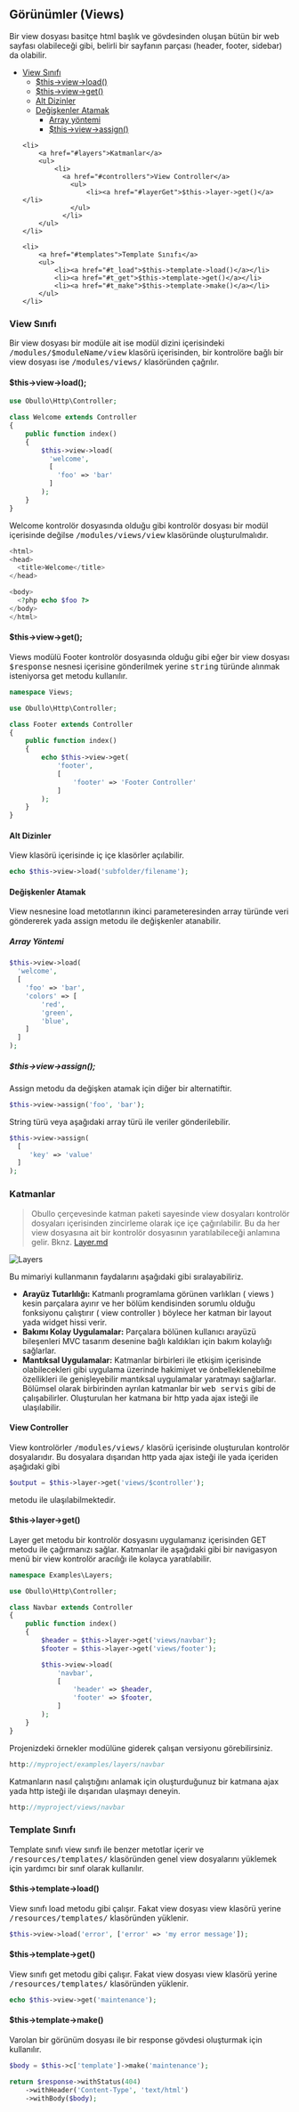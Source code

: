 
## Görünümler (Views)

Bir view dosyası basitçe html başlık ve gövdesinden oluşan bütün bir web sayfası olabileceği gibi, belirli bir sayfanın parçası (header, footer, sidebar) da olabilir.

<ul>
    <li>
        <a href="#loadingViews">View Sınıfı</a>
        <ul>
            <li><a href="#load">$this->view->load()</a></li>
            <li><a href="#get">$this->view->get()</a></li>
            <li><a href="#subfolder">Alt Dizinler</a></li>
            <li>
                <a href="#variables">Değişkenler Atamak</a> 
                <ul>
                    <li><a href="#array">Array yöntemi</a></li>
                    <li><a href="#assign">$this->view->assign()</a></li>
                </ul>
            </li>
        </ul>
    </li>

    <li>
        <a href="#layers">Katmanlar</a>
        <ul>
            <li>
              <a href="#controllers">View Controller</a>
                <ul>
                    <li><a href="#layerGet">$this->layer->get()</a></li>
                </ul>
              </li>
        </ul>
    </li>

    <li>
        <a href="#templates">Template Sınıfı</a> 
        <ul>
            <li><a href="#t_load">$this->template->load()</a></li>
            <li><a href="#t_get">$this->template->get()</a></li>
            <li><a href="#t_make">$this->template->make()</a></li>
        </ul>
    </li>

</ul>

<a name="loading-class"></a>

### View Sınıfı

Bir view dosyası bir modüle ait ise modül dizini içerisindeki <kbd>/modules/$moduleName/view</kbd> klasörü içerisinden,  bir kontrolöre bağlı bir view dosyası ise <kbd>/modules/views/</kbd> klasöründen çağrılır.

<a name="load"></a>

#### $this->view->load();

```php
use Obullo\Http\Controller;

class Welcome extends Controller
{
    public function index()
    {
        $this->view->load(
          'welcome', 
          [
            'foo' => 'bar'
          ]
        );
    }
}
```

Welcome kontrolör dosyasında olduğu gibi kontrolör dosyası bir modül içerisinde değilse <kbd>/modules/views/view</kbd> klasöründe oluşturulmalıdır.

```php
<html>
<head>
  <title>Welcome</title>
</head>

<body>
  <?php echo $foo ?>
</body>
</html>
```
<a name="layers"></a>

#### $this->view->get();

Views modülü Footer kontrolör dosyasında olduğu gibi eğer bir view dosyası <kbd>$response</kbd> nesnesi içerisine gönderilmek yerine <kbd>string</kbd> türünde alınmak isteniyorsa get metodu kullanılır.

```php
namespace Views;

use Obullo\Http\Controller;

class Footer extends Controller
{
    public function index()
    {        
        echo $this->view->get(
            'footer',
            [
                'footer' => 'Footer Controller'
            ]
        );
    }
}
```

<a name="subfolder"></a>

#### Alt Dizinler

View klasörü içerisinde iç içe klasörler açılabilir. 

```php
echo $this->view->load('subfolder/filename');
```

<a name="variables"></a>

#### Değişkenler Atamak

View nesnesine load metotlarının ikinci parameteresinden array türünde veri göndererek yada assign metodu ile değişkenler atanabilir.

<a name="array"></a>

##### Array Yöntemi

```php
$this->view->load(
  'welcome', 
  [
    'foo' => 'bar',
    'colors' => [
        'red',
        'green',
        'blue',
    ]
  ]
);
```

<a name="assign"></a>

##### $this->view->assign();

Assign metodu da değişken atamak için diğer bir alternatiftir.

```php
$this->view->assign('foo', 'bar');
```

String türü veya aşağıdaki array türü ile veriler gönderilebilir.

```php
$this->view->assign(
  [
     'key' => 'value'
  ]
);
```

<a name="layers"></a>

### Katmanlar

> Obullo çerçevesinde katman paketi sayesinde view dosyaları kontrolör dosyaları içerisinden zincirleme olarak içe içe çağırılabilir. Bu da her view dosyasına ait bir kontrolör dosyasının yaratılabileceği anlamına gelir. Bknz. [Layer.md](Layer.md)

![Layers](/images/layer-ui-components?raw=true "")

Bu mimariyi kullanmanın faydalarını aşağıdaki gibi sıralayabiliriz.

* <b>Arayüz Tutarlılığı:</b> Katmanlı programlama görünen varlıkları ( views ) kesin parçalara ayırır ve her bölüm kendisinden sorumlu olduğu fonksiyonu çalıştırır ( view controller ) böylece her katman bir layout yada widget hissi verir.
* <b>Bakımı Kolay Uygulamalar:</b> Parçalara bölünen kullanıcı arayüzü bileşenleri MVC tasarım desenine bağlı kaldıkları için bakım kolaylığı sağlarlar.
* <b>Mantıksal Uygulamalar:</b> Katmanlar birbirleri ile etkişim içerisinde olabilecekleri gibi uygulama üzerinde hakimiyet ve önbelleklenebilme özellikleri ile genişleyebilir mantıksal uygulamalar yaratmayı sağlarlar. Bölümsel olarak birbirinden ayrılan katmanlar bir <kbd>web servis</kbd> gibi de çalışabilirler. Oluşturulan her katmana bir http yada ajax isteği ile ulaşılabilir.

<a name="controllers"></a>

#### View Controller

View kontrolörler <kbd>/modules/views/</kbd> klasörü içerisinde oluşturulan kontrolör dosyalarıdır. Bu dosyalara dışarıdan http yada ajax isteği ile yada içeriden aşağıdaki gibi

```php
$output = $this->layer->get('views/$controller');
```

metodu ile ulaşılabilmektedir.

<a name="layerGet"></a>

#### $this->layer->get()

Layer get metodu bir kontrolör dosyasını uygulamanız içerisinden GET metodu ile çağırmanızı sağlar. Katmanlar ile aşağıdaki gibi bir navigasyon menü bir view kontrolör aracılığı ile kolayca yaratılabilir.

```php
namespace Examples\Layers;

use Obullo\Http\Controller;

class Navbar extends Controller
{
    public function index()
    {   
        $header = $this->layer->get('views/navbar');
        $footer = $this->layer->get('views/footer');

        $this->view->load(
            'navbar',
            [
                'header' => $header,
                'footer' => $footer,
            ]
        );
    }
}
```

Projenizdeki örnekler modülüne giderek çalışan versiyonu görebilirsiniz.

```php
http://myproject/examples/layers/navbar
```

Katmanların nasıl çalıştığını anlamak için oluşturduğunuz bir katmana ajax yada http isteği ile dışarıdan ulaşmayı deneyin.

```php
http://myproject/views/navbar
```

<a name="templates"></a>

### Template Sınıfı

Template sınıfı view sınıfı ile benzer metotlar içerir ve <kbd>/resources/templates/</kbd> klasöründen genel view dosyalarını yüklemek için yardımcı bir sınıf olarak kullanılır.

<a name="t_load"></a>

#### $this->template->load()

View sınıfı load metodu gibi çalışır. Fakat view dosyası view klasörü yerine <kbd>/resources/templates/</kbd> klasöründen yüklenir.

```php
$this->view->load('error', ['error' => 'my error message']);
```

<a name="t_get"></a>

#### $this->template->get()

View sınıfı get metodu gibi çalışır. Fakat view dosyası view klasörü yerine <kbd>/resources/templates/</kbd> klasöründen yüklenir.

```php
echo $this->view->get('maintenance');
```

<a name="t_make"></a>

#### $this->template->make()

Varolan bir görünüm dosyası ile bir response gövdesi oluşturmak için kullanılır.

```php
$body = $this->c['template']->make('maintenance');

return $response->withStatus(404)
    ->withHeader('Content-Type', 'text/html')
    ->withBody($body);
```
